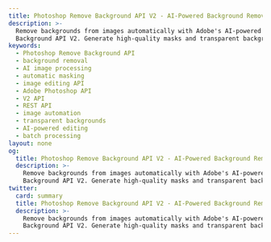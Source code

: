```yaml
---
title: Photoshop Remove Background API V2 - AI-Powered Background Removal
description: >-
  Remove backgrounds from images automatically with Adobe's AI-powered Remove
  Background API V2. Generate high-quality masks and transparent backgrounds.
keywords:
  - Photoshop Remove Background API
  - background removal
  - AI image processing
  - automatic masking
  - image editing API
  - Adobe Photoshop API
  - V2 API
  - REST API
  - image automation
  - transparent backgrounds
  - AI-powered editing
  - batch processing
layout: none
og:
  title: Photoshop Remove Background API V2 - AI-Powered Background Removal
  description: >-
    Remove backgrounds from images automatically with Adobe's AI-powered Remove
    Background API V2. Generate high-quality masks and transparent backgrounds.
twitter:
  card: summary
  title: Photoshop Remove Background API V2 - AI-Powered Background Removal
  description: >-
    Remove backgrounds from images automatically with Adobe's AI-powered Remove
    Background API V2. Generate high-quality masks and transparent backgrounds.
---
```


<RedoclyAPIBlock src="/firefly-services/docs/photoshop_remove_backgroundV2.json" width="600px" disableSidebar hideTryItPanel scrollYOffset={64} generateCodeSamples="languages: [{lang: 'curl'}]" />
